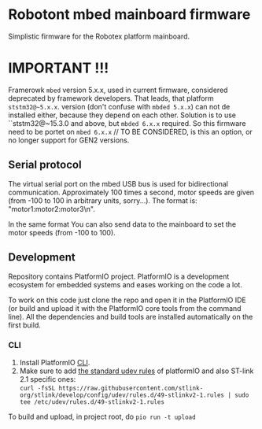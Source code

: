 # Robotont mbed mainboard firmware

Simplistic firmware for the Robotex platform mainboard.

# IMPORTANT !!!
Framerowk `mbed` version 5.x.x, used in current firmware, considered deprecated by framework developers. That leads, that platform `ststm32@~5.x.x`. version (don't confuse with `mbded 5.x.x`) can not de installed either, because they depend on each other. Solution is to use ``ststm32@~15.3.0 and above, but `mbded 6.x.x` required. So this firmware need to be portet on `mbed 6.x.x` //
TO BE CONSIDERED, is this an option, or no longer support for GEN2 versions.

## Serial protocol

The virtual serial port on the mbed USB bus is used for bidirectional communication. Approximately 100 times a second, motor speeds are given (from -100 to 100 in arbitrary units, sorry...). The format is: "motor1:motor2:motor3\n".

In the same format You can also send data to the mainboard to set the motor speeds (from -100 to 100).

## Development

Repository contains PlatformIO project. PlatformIO is a development ecosystem for embedded systems and eases working on the code a lot.

To work on this code just clone the repo and open it in the PlatformIO IDE (or build and upload it with the PlatformIO core tools from the command line). All the dependencies and build tools are installed automatically on the first build.

### CLI

1. Install PlatformIO [CLI](https://docs.platformio.org/en/latest/core/installation.html).    
2. Make sure to add [the standard udev rules](https://docs.platformio.org/en/latest/faq.html#faq-udev-rules) of platformIO and also ST-link 2.1 specific ones:    
```curl -fsSL https://raw.githubusercontent.com/stlink-org/stlink/develop/config/udev/rules.d/49-stlinkv2-1.rules | sudo tee /etc/udev/rules.d/49-stlinkv2-1.rules```

To build and upload, in project root, do
`pio run -t upload`
